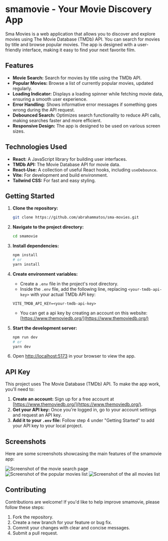 # smamovie - Your Movie Discovery App

Sma Movies is a web application that allows you to discover and explore movies using The Movie Database (TMDb) API. You can search for movies by title and browse popular movies. The app is designed with a user-friendly interface, making it easy to find your next favorite film.

## Features

- **Movie Search:** Search for movies by title using the TMDb API.
- **Popular Movies:** Browse a list of currently popular movies, updated regularly.
- **Loading Indicator:** Displays a loading spinner while fetching movie data, ensuring a smooth user experience.
- **Error Handling:** Shows informative error messages if something goes wrong during the API request.
- **Debounced Search:** Optimizes search functionality to reduce API calls, making searches faster and more efficient.
- **Responsive Design:** The app is designed to be used on various screen sizes.

## Technologies Used

- **React:** A JavaScript library for building user interfaces.
- **TMDb API:** The Movie Database API for movie data.
- **React-Use:** A collection of useful React hooks, including `useDebounce`.
- **Vite:** For development and build environment.
- **Tailwind CSS:** For fast and easy styling.

## Getting Started

1.  **Clone the repository:**

    ```bash
    git clone https://github.com/abrahammatos/sma-movies.git
    ```

2.  **Navigate to the project directory:**

    ```bash
    cd smamovie
    ```

3.  **Install dependencies:**

    ```bash
    npm install
    # or
    yarn install
    ```

4.  **Create environment variables:**

    - Create a `.env` file in the project's root directory.
    - Inside the `.env` file, add the following line, replacing `<your-tmdb-api-key>` with your actual TMDb API key:

    ```
    VITE_TMDB_API_KEY=<your-tmdb-api-key>
    ```

    - You can get a api key by creating an account on this website: [https://www.themoviedb.org/](https://www.themoviedb.org/)

5.  **Start the development server:**

    ```bash
    npm run dev
    # or
    yarn dev
    ```

6.  Open [http://localhost:5173](http://localhost:5173) in your browser to view the app.

## API Key

This project uses The Movie Database (TMDb) API. To make the app work, you'll need to:

1.  **Create an account:** Sign up for a free account at [https://www.themoviedb.org/](https://www.themoviedb.org/).
2.  **Get your API key:** Once you're logged in, go to your account settings and request an API key.
3.  **Add it to your `.env` file:** Follow step 4 under "Getting Started" to add your API key to your local project.

## Screenshots

Here are some screenshots showcasing the main features of the smamovie app:

![Screenshot of the movie search page](https://lh3.google.com/u/0/d/1CizIuy4s1ALHHiF1D1wm7gHDytv-Q9Pz=w1920-h918-iv1)
![Screenshot of the popular movies list](https://lh3.google.com/u/0/d/1NcRkqlC-fvD9pQ6wJ_rcK51FhpQ3mvkt=w1920-h918-iv1)
![Screenshot of the all movies list](https://lh3.google.com/u/0/d/15J7s76bbwnnYReJu1t_2rkCD9JmcBtTC=w1920-h918-iv1)

## Contributing

Contributions are welcome! If you'd like to help improve smamovie, please follow these steps:

1.  Fork the repository.
2.  Create a new branch for your feature or bug fix.
3.  Commit your changes with clear and concise messages.
4.  Submit a pull request.
